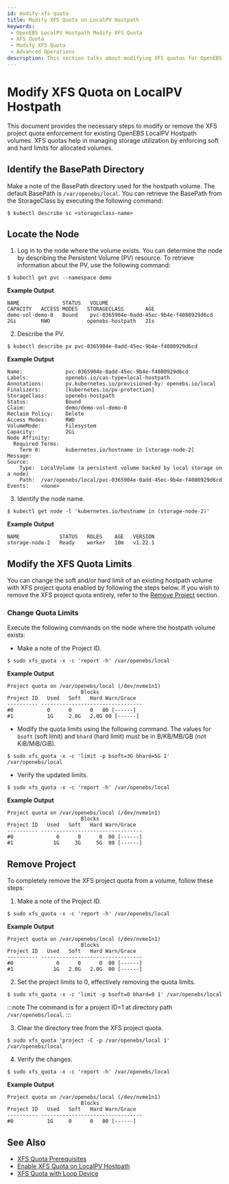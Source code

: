 ```yaml
---
id: modify-xfs-quota
title: Modify XFS Quota on LocalPV Hostpath
keywords:
 - OpenEBS LocalPV Hostpath Modify XFS Quota
 - XFS Quota
 - Modify XFS Quota
 - Advanced Operations
description: This section talks about modifying XFS quotas for OpenEBS LocalPV Hostpath. 
---
```


# Modify XFS Quota on LocalPV Hostpath

This document provides the necessary steps to modify or remove the XFS project quota enforcement for existing OpenEBS LocalPV Hostpath volumes. XFS quotas help in managing storage utilization by enforcing soft and hard limits for allocated volumes.

## Identify the BasePath Directory

Make a note of the BasePath directory used for the hostpath volume. The default BasePath is `/var/openebs/local`. You can retrieve the BasePath from the StorageClass by executing the following command:

```
$ kubectl describe sc <storageclass-name>
```

## Locate the Node

1. Log in to the node where the volume exists. You can determine the node by describing the Persistent Volume (PV) resource. To retrieve information about the PV, use the following command:

```
$ kubectl get pvc --namespace demo
```

**Example Output**

```
NAME              STATUS   VOLUME                                     CAPACITY   ACCESS MODES   STORAGECLASS       AGE
demo-vol-demo-0   Bound    pvc-0365904e-0add-45ec-9b4e-f4080929d6cd   2Gi        RWO            openebs-hostpath   21s
```

2. Describe the PV.

```
$ kubectl describe pv pvc-0365904e-0add-45ec-9b4e-f4080929d6cd
```

**Example Output**

```
Name:              pvc-0365904e-0add-45ec-9b4e-f4080929d6cd
Labels:            openebs.io/cas-type=local-hostpath
Annotations:       pv.kubernetes.io/provisioned-by: openebs.io/local
Finalizers:        [kubernetes.io/pv-protection]
StorageClass:      openebs-hostpath
Status:            Bound
Claim:             demo/demo-vol-demo-0
Reclaim Policy:    Delete
Access Modes:      RWO
VolumeMode:        Filesystem
Capacity:          2Gi
Node Affinity:     
  Required Terms:  
    Term 0:        kubernetes.io/hostname in [storage-node-2]
Message:           
Source:
    Type:  LocalVolume (a persistent volume backed by local storage on a node)
    Path:  /var/openebs/local/pvc-0365904e-0add-45ec-9b4e-f4080929d6cd
Events:    <none>
```

3. Identify the node name.

```
$ kubectl get node -l 'kubernetes.io/hostname in (storage-node-2)'
```

**Example Output**

```
NAME             STATUS   ROLES    AGE   VERSION
storage-node-2   Ready    worker   10m   v1.22.1
```

## Modify the XFS Quota Limits

You can change the soft and/or hard limit of an existing hostpath volume with XFS project quota enabled by following the steps below. If you wish to remove the XFS project quota entirely, refer to the [Remove Project](#remove-project) section.

### Change Quota Limits

Execute the following commands on the node where the hostpath volume exists:

- Make a note of the Project ID.

```
$ sudo xfs_quota -x -c 'report -h' /var/openebs/local
```

**Example Output**

```
Project quota on /var/openebs/local (/dev/nvme1n1)
                        Blocks
Project ID   Used   Soft   Hard Warn/Grace
---------- ---------------------------------
#0           0      0      0   00 [------]
#1           1G     2.0G   2.0G 00 [------]
```

- Modify the quota limits using the following command. The values for `bsoft` (soft limit) and `bhard` (hard limit) must be in B/KB/MB/GB (not KiB/MiB/GiB).

```
$ sudo xfs_quota -x -c 'limit -p bsoft=3G bhard=5G 1' /var/openebs/local
```

- Verify the updated limits.

```
$ sudo xfs_quota -x -c 'report -h' /var/openebs/local
```

**Example Output**

```
Project quota on /var/openebs/local (/dev/nvme1n1)
                        Blocks              
Project ID   Used   Soft   Hard Warn/Grace   
---------- --------------------------------- 
#0              0      0      0  00 [------]
#1             1G     3G     5G  00 [------]
```

## Remove Project

To completely remove the XFS project quota from a volume, follow these steps:

1. Make a note of the Project ID.

```
$ sudo xfs_quota -x -c 'report -h' /var/openebs/local
```

**Example Output**

```
Project quota on /var/openebs/local (/dev/nvme1n1)
                        Blocks              
Project ID   Used   Soft   Hard Warn/Grace   
---------- --------------------------------- 
#0              0      0      0  00 [------]
#1             1G   2.0G   2.0G  00 [------]
```

2. Set the project limits to 0, effectively removing the quota limits.

```
$ sudo xfs_quota -x -c 'limit -p bsoft=0 bhard=0 1' /var/openebs/local
```

:::note
The command is for a project ID=1 at directory path `/var/openebs/local`.
:::

3. Clear the directory tree from the XFS project quota.

```
$ sudo xfs_quota 'project -C -p /var/openebs/local 1' /var/openebs/local
```

4. Verify the changes.

```
$ sudo xfs_quota -x -c 'report -h' /var/openebs/local
```

**Example Output**

```
Project quota on /var/openebs/local (/dev/nvme1n1)
                        Blocks
Project ID   Used   Soft   Hard Warn/Grace
---------- ---------------------------------
#0           1G     0      0   00 [------]
```

## See Also

- [XFS Quota Prerequisites](xfs-quota-pre.md)
- [Enable XFS Quota on LocalPV Hostpath](enable-xfs-quota.md)
- [XFS Quota with Loop Device](xfs-quota-pre.md)